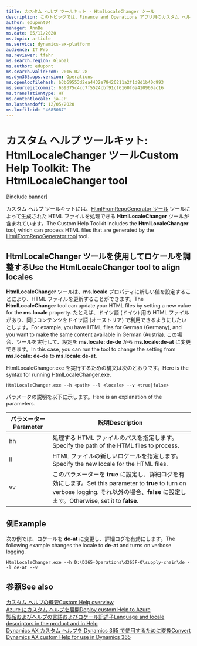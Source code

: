 ```yaml
---
title: カスタム ヘルプ ツールキット - HtmlLocaleChanger ツール
description: このトピックでは、Finance and Operations アプリ用のカスタム ヘルプ ツールキットに含まれている HtmlLocaleChanger ツールについて説明します。
author: edupont04
manager: AnnBe
ms.date: 05/11/2020
ms.topic: article
ms.service: dynamics-ax-platform
audience: IT Pro
ms.reviewer: tfehr
ms.search.region: Global
ms.author: edupont
ms.search.validFrom: 2016-02-28
ms.dyn365.ops.version: Operations
ms.openlocfilehash: b3b69553d2ea4432e78426211a2f1d8d1b40d993
ms.sourcegitcommit: 659375c4cc7f5524cbf91cf6160f6a410960ac16
ms.translationtype: HT
ms.contentlocale: ja-JP
ms.lasthandoff: 12/05/2020
ms.locfileid: "4685087"
---
```

# <a name="custom-help-toolkit-the-htmllocalechanger-tool"></a><span data-ttu-id="72cc3-103">カスタム ヘルプ ツールキット: HtmlLocaleChanger ツール</span><span class="sxs-lookup"><span data-stu-id="72cc3-103">Custom Help Toolkit: The HtmlLocaleChanger tool</span></span>

[!include [banner](../includes/banner.md)]

<span data-ttu-id="72cc3-104">カスタム ヘルプ ツールキットには、[HtmlFromRepoGenerator ツール](custom-help-toolkit-HtmlFromRepoGenerator.md) ツールによって生成された HTML ファイルを処理できる **HtmlLocaleChanger** ツールが含まれています。</span><span class="sxs-lookup"><span data-stu-id="72cc3-104">The Custom Help Toolkit includes the **HtmlLocaleChanger** tool, which can process HTML files that are generated by the [HtmlFromRepoGenerator tool](custom-help-toolkit-HtmlFromRepoGenerator.md) tool.</span></span>

## <a name="use-the-htmllocalechanger-tool-to-align-locales"></a><a name="htmllocale"></a><span data-ttu-id="72cc3-105">HtmlLocaleChanger ツールを使用してロケールを調整する</span><span class="sxs-lookup"><span data-stu-id="72cc3-105">Use the HtmlLocaleChanger tool to align locales</span></span>

<span data-ttu-id="72cc3-106">**HtmlLocaleChanger** ツールは、**ms.locale** プロパティに新しい値を設定することにより、HTML ファイルを更新することができます。</span><span class="sxs-lookup"><span data-stu-id="72cc3-106">The **HtmlLocaleChanger** tool can update your HTML files by setting a new value for the **ms.locale** property.</span></span> <span data-ttu-id="72cc3-107">たとえば、ドイツ語 (ドイツ) 用の HTML ファイルがあり、同じコンテンツをドイツ語 (オーストリア) で利用できるようにしたいとします。</span><span class="sxs-lookup"><span data-stu-id="72cc3-107">For example, you have HTML files for German (Germany), and you want to make the same content available in German (Austria).</span></span> <span data-ttu-id="72cc3-108">この場合、ツールを実行して、設定を **ms.locale: de-de** から **ms.locale:de-at** に変更できます。</span><span class="sxs-lookup"><span data-stu-id="72cc3-108">In this case, you can run the tool to change the setting from **ms.locale: de-de** to **ms.locale:de-at**.</span></span>

<span data-ttu-id="72cc3-109">HtmlLocaleChanger.exe を実行するための構文は次のとおりです。</span><span class="sxs-lookup"><span data-stu-id="72cc3-109">Here is the syntax for running HtmlLocaleChanger.exe.</span></span>

```
HtmlLocaleChanger.exe --h <path> --l <locale> --v <true|false>
```

<span data-ttu-id="72cc3-110">パラメータの説明を以下に示します。</span><span class="sxs-lookup"><span data-stu-id="72cc3-110">Here is an explanation of the parameters.</span></span>

| <span data-ttu-id="72cc3-111">パラメーター</span><span class="sxs-lookup"><span data-stu-id="72cc3-111">Parameter</span></span> | <span data-ttu-id="72cc3-112">説明</span><span class="sxs-lookup"><span data-stu-id="72cc3-112">Description</span></span> |
|-----------|-------------|
| <span data-ttu-id="72cc3-113">h</span><span class="sxs-lookup"><span data-stu-id="72cc3-113">h</span></span> | <span data-ttu-id="72cc3-114">処理する HTML ファイルのパスを指定します。</span><span class="sxs-lookup"><span data-stu-id="72cc3-114">Specify the path of the HTML files to process.</span></span> |
| <span data-ttu-id="72cc3-115">l</span><span class="sxs-lookup"><span data-stu-id="72cc3-115">l</span></span> | <span data-ttu-id="72cc3-116">HTML ファイルの新しいロケールを指定します。</span><span class="sxs-lookup"><span data-stu-id="72cc3-116">Specify the new locale for the HTML files.</span></span> |
| <span data-ttu-id="72cc3-117">v</span><span class="sxs-lookup"><span data-stu-id="72cc3-117">v</span></span> | <span data-ttu-id="72cc3-118">このパラメーターを **true** に設定し、詳細ログを有効にします。</span><span class="sxs-lookup"><span data-stu-id="72cc3-118">Set this parameter to **true** to turn on verbose logging.</span></span> <span data-ttu-id="72cc3-119">それ以外の場合、**false** に設定します。</span><span class="sxs-lookup"><span data-stu-id="72cc3-119">Otherwise, set it to **false**.</span></span> |

## <a name="example"></a><span data-ttu-id="72cc3-120">例</span><span class="sxs-lookup"><span data-stu-id="72cc3-120">Example</span></span>

<span data-ttu-id="72cc3-121">次の例では、ロケールを **de-at** に変更し、詳細ログを有効にします。</span><span class="sxs-lookup"><span data-stu-id="72cc3-121">The following example changes the locale to **de-at** and turns on verbose logging.</span></span>

```
HtmlLocaleChanger.exe --h D:\D365-Operations\d365F-O\supply-chain\de --l de-at --v
```

## <a name="see-also"></a><span data-ttu-id="72cc3-122">参照</span><span class="sxs-lookup"><span data-stu-id="72cc3-122">See also</span></span>

[<span data-ttu-id="72cc3-123">カスタム ヘルプの概要</span><span class="sxs-lookup"><span data-stu-id="72cc3-123">Custom Help overview</span></span>](custom-help-overview.md)  
[<span data-ttu-id="72cc3-124">Azure にカスタム ヘルプを展開</span><span class="sxs-lookup"><span data-stu-id="72cc3-124">Deploy custom Help to Azure</span></span>](walkthrough-help-azure.md)  
[<span data-ttu-id="72cc3-125">製品およびヘルプの言語およびロケール記述子</span><span class="sxs-lookup"><span data-stu-id="72cc3-125">Language and locale descriptors in the product and in Help</span></span>](language-locale.md)  
[<span data-ttu-id="72cc3-126">Dynamics AX カスタム ヘルプを Dynamics 365 で使用するために変換</span><span class="sxs-lookup"><span data-stu-id="72cc3-126">Convert Dynamics AX custom Help for use in Dynamics 365</span></span>](migrate-dynamicsax2012.md)
